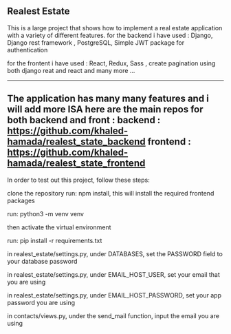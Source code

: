 Realest Estate
-----------------------------
This is a large project that shows how to implement a real estate application with a variety of different features.
for the backend i have used :
Django, Django rest framework , PostgreSQL, Simple JWT package for authentication

for the frontent i have used :
React, Redux, Sass , create pagination using both django reat and react and many more ... 

-----

The application has many many features and i will add more ISA 
here are the main repos for both backend and front :
backend : https://github.com/khaled-hamada/realest_state_backend
frontend : https://github.com/khaled-hamada/realest_state_frontend
------

In order to test out this project, follow these steps:

clone the repository
  run: npm install, this will install the required frontend packages
  

  
  run: python3 -m venv venv
  
  then activate the virtual environment
  
  run: pip install -r requirements.txt
  
  in realest_estate/settings.py, under DATABASES, set the PASSWORD field to your database password
  
  in realest_estate/settings.py, under EMAIL_HOST_USER, set your email that you are using
  
  in realest_estate/settings.py, under EMAIL_HOST_PASSWORD, set your app password you are using
  
  in contacts/views.py, under the send_mail function, input the email you are using

